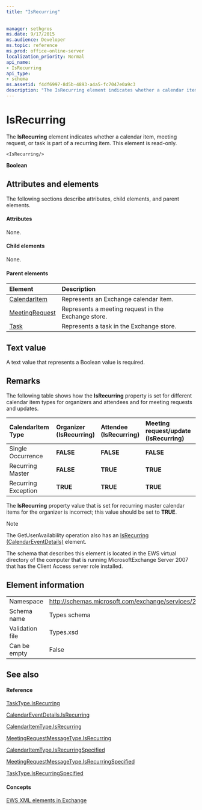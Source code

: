 ```yaml
---
title: "IsRecurring"
 
 
manager: sethgros
ms.date: 9/17/2015
ms.audience: Developer
ms.topic: reference
ms.prod: office-online-server
localization_priority: Normal
api_name:
- IsRecurring
api_type:
- schema
ms.assetid: f4df6997-8d5b-4893-a4a5-fc7047e0a9c3
description: "The IsRecurring element indicates whether a calendar item, meeting request, or task is part of a recurring item. This element is read-only."
---
```


# IsRecurring

The **IsRecurring** element indicates whether a calendar item, meeting request, or task is part of a recurring item. This element is read-only. 
  
```
<IsRecurring/>
```

 **Boolean**
## Attributes and elements

The following sections describe attributes, child elements, and parent elements.
  
#### Attributes

None.
  
#### Child elements

None.
  
#### Parent elements

|**Element**|**Description**|
|:-----|:-----|
|[CalendarItem](calendaritem.md) <br/> |Represents an Exchange calendar item.  <br/> |
|[MeetingRequest](meetingrequest.md) <br/> |Represents a meeting request in the Exchange store.  <br/> |
|[Task](task.md) <br/> |Represents a task in the Exchange store.  <br/> |
   
## Text value

A text value that represents a Boolean value is required.
  
## Remarks

The following table shows how the **IsRecurring** property is set for different calendar item types for organizers and attendees and for meeting requests and updates. 
  
|**CalendarItem Type**|**Organizer  <br/> (IsRecurring)**|**Attendee  <br/> (IsRecurring)**|**Meeting request/update  <br/> (IsRecurring)**|
|:-----|:-----|:-----|:-----|
|Single Occurrence  <br/> |**FALSE** <br/> |**FALSE** <br/> |**FALSE** <br/> |
|Recurring Master  <br/> |**FALSE** <br/> |**TRUE** <br/> |**TRUE** <br/> |
|Recurring Exception  <br/> |**TRUE** <br/> |**TRUE** <br/> |**TRUE** <br/> |
   
The **IsRecurring** property value that is set for recurring master calendar items for the organizer is incorrect; this value should be set to **TRUE**. 
  
> [!NOTE]
> The GetUserAvailability operation also has an [IsRecurring (CalendarEventDetails)](isrecurring-calendareventdetails.md) element. 
  
The schema that describes this element is located in the EWS virtual directory of the computer that is running MicrosoftExchange Server 2007 that has the Client Access server role installed.
  
## Element information

|||
|:-----|:-----|
|Namespace  <br/> |http://schemas.microsoft.com/exchange/services/2006/types  <br/> |
|Schema name  <br/> |Types schema  <br/> |
|Validation file  <br/> |Types.xsd  <br/> |
|Can be empty  <br/> |False  <br/> |
   
## See also

#### Reference

[TaskType.IsRecurring](https://msdn.microsoft.com/library/ExchangeWebServices.TaskType.IsRecurring.aspx)
  
[CalendarEventDetails.IsRecurring](https://msdn.microsoft.com/library/ExchangeWebServices.CalendarEventDetails.IsRecurring.aspx)
  
[CalendarItemType.IsRecurring](https://msdn.microsoft.com/library/ExchangeWebServices.CalendarItemType.IsRecurring.aspx)
  
[MeetingRequestMessageType.IsRecurring](https://msdn.microsoft.com/library/ExchangeWebServices.MeetingRequestMessageType.IsRecurring.aspx)
  
[CalendarItemType.IsRecurringSpecified](https://msdn.microsoft.com/library/ExchangeWebServices.CalendarItemType.IsRecurringSpecified.aspx)
  
[MeetingRequestMessageType.IsRecurringSpecified](https://msdn.microsoft.com/library/ExchangeWebServices.MeetingRequestMessageType.IsRecurringSpecified.aspx)
  
[TaskType.IsRecurringSpecified](https://msdn.microsoft.com/library/ExchangeWebServices.TaskType.IsRecurringSpecified.aspx)
#### Concepts

[EWS XML elements in Exchange](ews-xml-elements-in-exchange.md)

